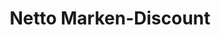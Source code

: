 ---
title: "Netto Marken-Discount"
url: /chemnitz/netto-marken-discount-bergstrasse/
shop: Supermarkt
---